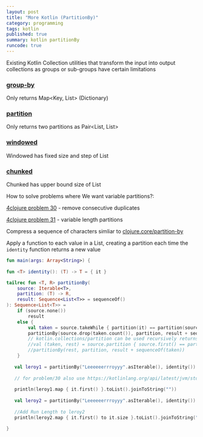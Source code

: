 ```yaml
---
layout: post
title: "More Kotlin (PartitionBy)"
category: programming
tags: kotlin
published: true
summary: kotlin partitionBy
runcode: true
---
```


Existing Kotlin Collection utilities that transform the input into output collections as groups or sub-groups have certain limitations

### [group-by](https://kotlinlang.org/api/latest/jvm/stdlib/kotlin.collections/group-by.html)
Only returns Map<Key, List> (Dictionary)

### [partition](https://kotlinlang.org/api/latest/jvm/stdlib/kotlin.collections/partition.html)
Only returns two partitions as Pair<List, List>

### [windowed](https://kotlinlang.org/api/latest/jvm/stdlib/kotlin.collections/windowed.html)
Windowed has fixed size and step of List<T>

### [chunked](https://kotlinlang.org/api/latest/jvm/stdlib/kotlin.collections/chunked.html)
Chunked has upper bound size of List<T>

How to solve problems where We want variable partitions?:

[4clojure problem 30](https://www.4clojure.com/problem/30) - remove consecutive duplicates 

[4clojure problem 31](https://www.4clojure.com/problem/31) - variable length partitions 

Compress a sequence of characters simliar to [clojure.core/partition-by](https://clojuredocs.org/clojure.core/partition-by) 

Apply a function to each value in a List, creating a partition each time the `identity` function returns a new value 

```  kotlin
fun main(args: Array<String>) {
   
fun <T> identity(): (T) -> T = { it }

tailrec fun <T, R> partitionBy(
    source: Iterable<T>,
    partition: (T) -> R,
    result: Sequence<List<T>> = sequenceOf()
): Sequence<List<T>> =
    if (source.none())
        result
    else {
        val taken = source.takeWhile { partition(it) == partition(source.first()) }
        partitionBy(source.drop(taken.count()), partition, result + sequenceOf(taken))
        // kotlin.collections/partition can be used recursively returns pair of ArrayList
        //val (taken, rest) = source.partition { source.first() == partition(it) }
        //partitionBy(rest, partition, result + sequenceOf(taken))
    }
    
   val leroy1 = partitionBy("Leeeeeerrroyyy".asIterable(), identity())
   
   // for problem/30 also use https://kotlinlang.org/api/latest/jvm/stdlib/kotlin.collections/distinct.html 
   
   println(leroy1.map { it.first() }.toList().joinToString("")) 
   
   val leroy2 = partitionBy("Leeeeeerrroyyy".asIterable(), identity())
   
   //Add Run Length to leroy2
   println(leroy2.map { it.first() to it.size }.toList().joinToString(":"))    
   
}
```
